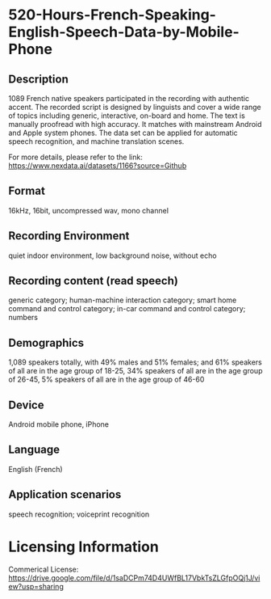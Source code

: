# 520-Hours-French-Speaking-English-Speech-Data-by-Mobile-Phone


## Description
1089 French native speakers participated in the recording with authentic accent. The recorded script is designed by linguists and cover a wide range of topics including generic, interactive, on-board and home. The text is manually proofread with high accuracy. It matches with mainstream Android and Apple system phones. The data set can be applied for automatic speech recognition, and machine translation scenes.

For more details, please refer to the link: https://www.nexdata.ai/datasets/1166?source=Github


## Format
16kHz, 16bit, uncompressed wav, mono channel

## Recording Environment
quiet indoor environment, low background noise, without echo

## Recording content (read speech)
generic category; human-machine interaction category; smart home command and control category; in-car command and control category; numbers

## Demographics
1,089 speakers totally, with 49% males and 51% females; and 61% speakers of all are in the age group of 18-25, 34% speakers of all are in the age group of 26-45, 5% speakers of all are in the age group of 46-60

## Device
Android mobile phone, iPhone

## Language
English (French)

## Application scenarios
speech recognition; voiceprint recognition

# Licensing Information
Commerical License: https://drive.google.com/file/d/1saDCPm74D4UWfBL17VbkTsZLGfpOQj1J/view?usp=sharing
